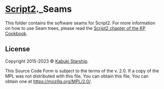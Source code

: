 # [Script2](github.com/KabukiStarship/Script2)._Seams

This folder contains the software seams for Script2. For more information on how to use Seam trees, please read the [Script2 chapter of the KP Cookbook](https://github.com/KabukiStarship/kabuki.press.cookbook/tree/master/Script2).

## License

Copyright 2015-2023 © [Kabuki Starship](https://kabukistarship.com).

This Source Code Form is subject to the terms of the v. 2.0. If a copy of the MPL was not distributed with this file, You can obtain this file, You can obtain one at <https://mozilla.org/MPL/2.0/>.
